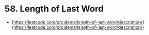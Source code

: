 # 58. Length of Last Word

- [https://leetcode.com/problems/length-of-last-word/description/](https://leetcode.com/problems/length-of-last-word/description/)
